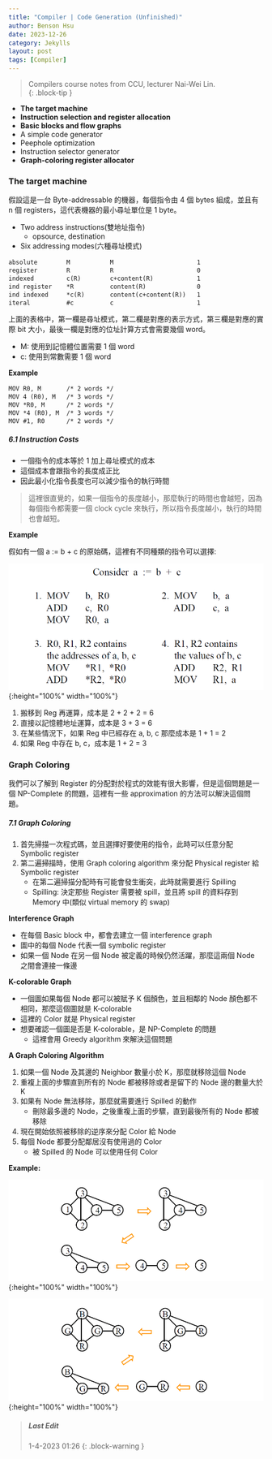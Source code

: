 ```yaml
---
title: "Compiler | Code Generation (Unfinished)"
author: Benson Hsu
date: 2023-12-26
category: Jekylls
layout: post
tags: [Compiler]
---
```


> Compilers course notes from CCU, lecturer Nai-Wei Lin.  
{: .block-tip }

-   **The target machine**
-   **Instruction selection and register allocation**
-   **Basic blocks and flow graphs**
-   A simple code generator
-   Peephole optimization
-   Instruction selector generator
-   **Graph-coloring register allocator**

### The target machine

假設這是一台 Byte-addressable 的機器，每個指令由 4 個 bytes 組成，並且有 n 個 registers，這代表機器的最小尋址單位是 1 byte。

-   Two address instructions(雙地址指令)
    -   opsource, destination
-   Six addressing modes(六種尋址模式)
```
absolute        M           M                       1
register        R           R                       0
indexed         c(R)        c+content(R)            1
ind register    *R          content(R)              0
ind indexed     *c(R)       content(c+content(R))   1
iteral          #c          c                       1
```
上面的表格中，第一欄是尋址模式，第二欄是對應的表示方式，第三欄是對應的實際 bit 大小，最後一欄是對應的位址計算方式會需要幾個 word。

-   M: 使用到記憶體位置需要 1 個 word
-   c: 使用到常數需要 1 個 word

**Example**

```
MOV R0, M       /* 2 words */
MOV 4 (R0), M   /* 3 words */
MOV *R0, M      /* 2 words */
MOV *4 (R0), M  /* 3 words */
MOV #1, R0      /* 2 words */
```

##### 6.1 Instruction Costs

-   一個指令的成本等於 1 加上尋址模式的成本
-   這個成本會跟指令的長度成正比
-   因此最小化指令長度也可以減少指令的執行時間

> 這裡很直覺的，如果一個指令的長度越小，那麼執行的時間也會越短，因為每個指令都需要一個 clock cycle 來執行，所以指令長度越小，執行的時間也會越短。

**Example**

假如有一個 a := b + c 的原始碼，這裡有不同種類的指令可以選擇:

![](/image/2023/12-26-code_generation/1.png){:height="100%" width="100%"}

1.  搬移到 Reg 再運算，成本是 2 + 2 + 2 = 6
2.  直接以記憶體地址運算，成本是 3 + 3 = 6
3.  在某些情況下，如果 Reg 中已經存在 a, b, c 那麼成本是 1 + 1 = 2
4.  如果 Reg 中存在 b, c，成本是 1 + 2 = 3

### Graph Coloring

我們可以了解到 Register 的分配對於程式的效能有很大影響，但是這個問題是一個 NP-Complete 的問題，這裡有一些 approximation 的方法可以解決這個問題。

##### 7.1 Graph Coloring

1.  首先掃描一次程式碼，並且選擇好要使用的指令，此時可以任意分配 Symbolic register
2.  第二遍掃描時，使用 Graph coloring algorithm 來分配 Physical register 給 Symbolic register
    -   在第二遍掃描分配時有可能會發生衝突，此時就需要進行 Spilling
    -   Spilling: 決定那些 Register 需要被 spill，並且將 spill 的資料存到 Memory 中(類似 virtual memory 的 swap)

**Interference Graph**

-   在每個 Basic block 中，都會去建立一個 interference graph
-   圖中的每個 Node 代表一個 symbolic register
-   如果一個 Node 在另一個 Node 被定義的時候仍然活躍，那麼這兩個 Node 之間會連接一條邊

**K-colorable Graph**

-   一個圖如果每個 Node 都可以被賦予 K 個顏色，並且相鄰的 Node 顏色都不相同，那麼這個圖就是 K-colorable
-   這裡的 Color 就是 Physical register
-   想要確認一個圖是否是 K-colorable，是 NP-Complete 的問題
    -   這裡會用 Greedy algorithm 來解決這個問題

**A Graph Coloring Algorithm**

1.  如果一個 Node 及其邊的 Neighbor 數量小於 K，那麼就移除這個 Node
2.  重複上面的步驟直到所有的 Node 都被移除或者是留下的 Node 邊的數量大於 K
3.  如果有 Node 無法移除，那麼就需要進行 Spilled 的動作
    -   刪除最多邊的 Node，之後重複上面的步驟，直到最後所有的 Node 都被移除
4.  現在開始依照被移除的逆序來分配 Color 給 Node
5.  每個 Node 都要分配鄰居沒有使用過的 Color
    -   被 Spilled 的 Node 可以使用任何 Color

**Example:**

![](/image/2023/12-26-code_generation/2.png){:height="100%" width="100%"}

![](/image/2023/12-26-code_generation/3.png){:height="100%" width="100%"}



> ##### Last Edit
> 1-4-2023 01:26
{: .block-warning }